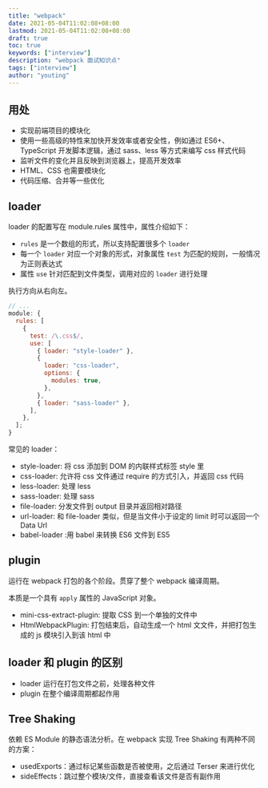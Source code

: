 ```yaml
---
title: "webpack"
date: 2021-05-04T11:02:08+08:00
lastmod: 2021-05-04T11:02:08+08:00
draft: true
toc: true
keywords: ["interview"]
description: "webpack 面试知识点"
tags: ["interview"]
author: "youting"
---
```


## 用处

- 实现前端项目的模块化
- 使用一些高级的特性来加快开发效率或者安全性，例如通过 ES6+、TypeScript 开发脚本逻辑，通过 sass、less 等方式来编写 css 样式代码
- 监听文件的变化并且反映到浏览器上，提高开发效率
- HTML、CSS 也需要模块化
- 代码压缩、合并等一些优化

## loader

loader 的配置写在 module.rules 属性中，属性介绍如下：

- `rules` 是一个数组的形式，所以支持配置很多个 `loader`
- 每一个 `loader` 对应一个对象的形式，对象属性 `test` 为匹配的规则，一般情况为正则表达式
- 属性 `use` 针对匹配到文件类型，调用对应的 `loader` 进行处理

执行方向从右向左。

```js
// ...
module: {
  rules: [
    {
      test: /\.css$/,
      use: [
        { loader: "style-loader" },
        {
          loader: "css-loader",
          options: {
            modules: true,
          },
        },
        { loader: "sass-loader" },
      ],
    },
  ];
}
```

常见的 loader：

- style-loader: 将 css 添加到 DOM 的内联样式标签 style 里
- css-loader: 允许将 css 文件通过 require 的方式引入，并返回 css 代码
- less-loader: 处理 less
- sass-loader: 处理 sass
- file-loader: 分发文件到 output 目录并返回相对路径
- url-loader: 和 file-loader 类似，但是当文件小于设定的 limit 时可以返回一个 Data Url
- babel-loader :用 babel 来转换 ES6 文件到 ES5

## plugin

运行在 webpack 打包的各个阶段。贯穿了整个 webpack 编译周期。

本质是一个具有 `apply` 属性的 JavaScript 对象。

- mini-css-extract-plugin: 提取 CSS 到一个单独的文件中
- HtmlWebpackPlugin: 打包结束后，⾃动生成⼀个 html ⽂文件，并把打包生成的 js 模块引⼊到该 html 中

## loader 和 plugin 的区别

- loader 运行在打包文件之前，处理各种文件
- plugin 在整个编译周期都起作用

## Tree Shaking

依赖 ES Module 的静态语法分析。在 webpack 实现 Tree Shaking 有两种不同的方案：

- usedExports：通过标记某些函数是否被使用，之后通过 Terser 来进行优化
- sideEffects：跳过整个模块/文件，直接查看该文件是否有副作用
